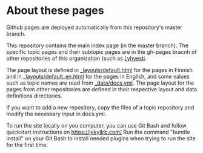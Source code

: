 # About these pages

Github pages are deployed automatically from this repository's master branch.

This repository contains the main index page (in the master branch). The specific topic pages and their subtopic pages are in the gh-pages bracnh of other repositories of this organization (such as [Lyhyesti](https://github.com/avoin-data-opas/lyhyesti/tree/gh-pages).

The page layout is defined in [_layouts/default.html](_layouts/default.html) for the pages in Finnish and in [_layouts/default_en.html](_layouts/default_en.html) for the pages in English, and some values such as topic names are read from [_data/docs.yml](_data/docs.yml). The page layout for the pages from other repositories are defined in their respective layout and data definitions directories.

If you want to add a new repository, copy the files of a topic repository and modify the necessary input in docs.yml.

To run the site locally on you computer, you can use Git Bash and follow quickstart instructions on https://jekyllrb.com/
Run the command "bundle install" on your Git Bash to install needed plugins when trying to run the site for the first time.


